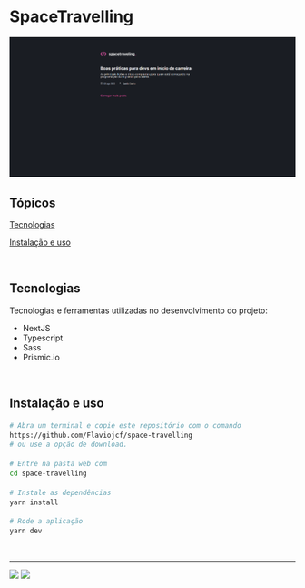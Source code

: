 # SpaceTravelling

<p align="center">
  <img src="/public/SpaceTravelling.png" alt="SpaceTravelling">
</p>

## Tópicos 

[Tecnologias](#tecnologias)

[Instalação e uso](#instalação-e-uso)


<br>

## Tecnologias

Tecnologias e ferramentas utilizadas no desenvolvimento do projeto:

- NextJS
- Typescript
- Sass
- Prismic.io


<br>

## Instalação e uso

```bash
# Abra um terminal e copie este repositório com o comando
https://github.com/Flaviojcf/space-travelling
# ou use a opção de download.

# Entre na pasta web com 
cd space-travelling

# Instale as dependências
yarn install

# Rode a aplicação
yarn dev
```

<br>




---
  <div> 
  <a href = "mailto:fjcf@Poli.br"><img src="https://img.shields.io/badge/-Gmail-%23333?style=for-the-badge&logo=gmail&logoColor=white" target="_blank"></a>
  <a href="https://www.linkedin.com/in/fl%C3%A1vio-jcosta" target="_blank"><img src="https://img.shields.io/badge/-LinkedIn-%230077B5?style=for-the-badge&logo=linkedin&logoColor=white" target="_blank"></a> 
</div>
